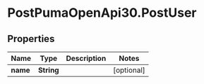 # PostPumaOpenApi30.PostUser

## Properties

Name | Type | Description | Notes
------------ | ------------- | ------------- | -------------
**name** | **String** |  | [optional] 


